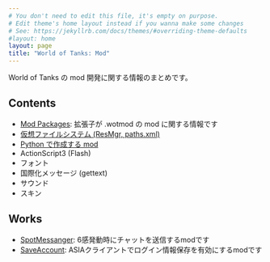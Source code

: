 ```yaml
---
# You don't need to edit this file, it's empty on purpose.
# Edit theme's home layout instead if you wanna make some changes
# See: https://jekyllrb.com/docs/themes/#overriding-theme-defaults
#layout: home
layout: page
title: "World of Tanks: Mod"
---
```

World of Tanks の mod 開発に関する情報のまとめです。

## Contents
+ [Mod Packages](mod_packages):
拡張子が .wotmod の mod に関する情報です
+ [仮想ファイルシステム (ResMgr, paths.xml)](docs/vfs)
+ [Python で作成する mod](docs/mod_python)
+ ActionScript3 (Flash)
+ フォント
+ 国際化メッセージ (gettext)
+ サウンド
+ スキン

## Works
+ [SpotMessanger](https://github.com/chirimenmonster/wotmods-spotmessanger):
6感発動時にチャットを送信するmodです
+ [SaveAccount](https://github.com/chirimenmonster/wotmods-saveaccount):
ASIAクライアントでログイン情報保存を有効にするmodです
